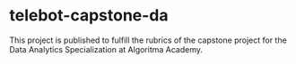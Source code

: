 # telebot-capstone-da
This project is published to fulfill the rubrics of the capstone project for the Data Analytics Specialization at Algoritma Academy.
